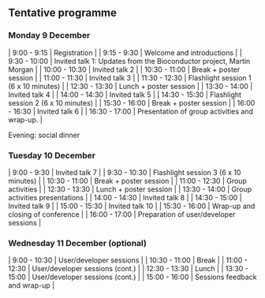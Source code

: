 ## Tentative programme

### Monday 9 December


| 9:00 - 9:15   | Registration                                                         |
| 9:15 - 9:30   | Welcome and introductions                                            |
| 9:30 - 10:00  | Invited talk 1: Updates from the Bioconductor project, Martin Morgan |
| 10:00 - 10:30 | Invited talk 2                                                       |
| 10:30 - 11:00 | Break + poster session                                               |
| 11:00 - 11:30 | Invited talk 3                                                       |
| 11:30 - 12:30 | Flashlight session 1 (6 x 10 minutes)                                |
| 12:30 - 13:30 | Lunch  + poster session                                              |
| 13:30 - 14:00 | Invited talk 4                                                       |
| 14:00 - 14:30 | Invited talk 5                                                       |
| 14:30 - 15:30 | Flashlight session 2 (6 x 10 minutes)                                |
| 15:30 - 16:00 | Break  + poster session                                              |
| 16:00 - 16:30 | Invited talk 6                                                       |
| 16:30 - 17:00 | Presentation of group activities and wrap-up.                        |


Evening: social dinner

### Tuesday 10 December

| 9:00 - 9:30   | Invited talk 7                         |
| 9:30 - 10:30  | Flashlight session 3 (6 x 10 minutes)  |
| 10:30 - 11:00 | Break   + poster session               |
| 11:00 - 12:30 | Group activities                       |
| 12:30 - 13:30 | Lunch  + poster session                |
| 13:30 - 14:00 | Group activities presentations         |
| 14:00 - 14:30 | Invited talk 8                         |
| 14:30 - 15:00 | Invited talk 9                         |
| 15:00 - 15:30 | Invited talk 10                        |
| 15:30 - 16:00 | Wrap-up and closing of conference      |
| 16:00 - 17:00 | Preparation of user/developer sessions |

### Wednesday 11 December (optional)

| 9:00 - 10:30  | User/developer sessions         |
| 10:30 - 11:00 | Break                           |
| 11:00 - 12:30 | User/developer sessions (cont.) |
| 12:30 - 13:30 | Lunch                           |
| 13:30 - 15:00 | User/developer sessions (cont.) |
| 15:00 - 16:00 | Sessions feedback and wrap-up   |
